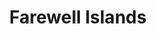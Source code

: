 ---
artist: 'Slow Reels'
title: 'Farewell Islands'
apple_link: 'https://music.apple.com/us/album/farewell-islands/1498776041'
link: 'https://www.dropbox.com/s/1f8ld1f3xzgmac9/SlowReels.zip?dl=1'
content: ""
new_image: ../assets/FFWD/Slow.jpg
published_date: '2020-03-29T01:03:03.000Z'
---